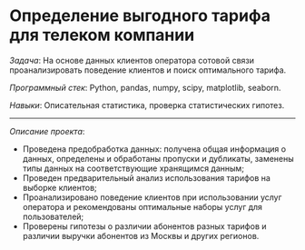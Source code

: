 # Определение выгодного тарифа для телеком компании

*Задача*: На основе данных клиентов оператора сотовой связи проанализировать поведение клиентов и поиск оптимального тарифа.

*Программный стек*: Python, pandas, numpy, scipy, matplotlib, seaborn.

*Навыки*: Описательная статистика, проверка статистических гипотез.

---

*Описание проекта*:

- Проведена предобработка данных: получена общая информация о данных, определены и обработаны пропуски и дубликаты, заменены типы данных на соответствующие хранящимся данным;
- Проведен предварительный анализ использования тарифов на выборке клиентов;
- Проанализировано поведение клиентов при использовании услуг оператора и рекомендованы оптимальные наборы услуг для пользователей;
- Проверены гипотезы о различии абонентов разных тарифов и различии выручки абонентов из Москвы и других регионов.